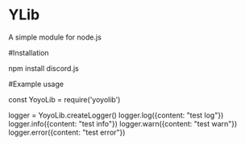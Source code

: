 # YLib
A simple module for node.js

#Installation

npm install discord.js

#Example usage

const YoyoLib = require('yoyolib')

logger = YoyoLib.createLogger()
logger.log({content: "test log"})
logger.info({content: "test info"})
logger.warn({content: "test warn"})
logger.error({content: "test error"})
